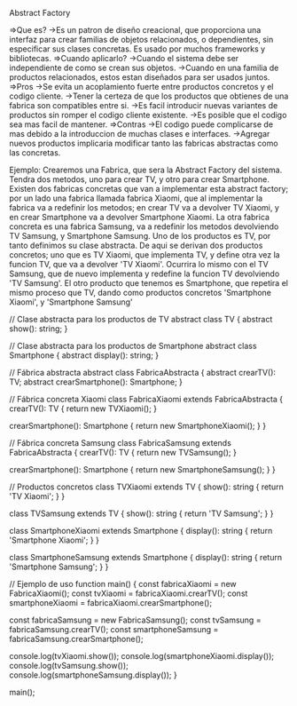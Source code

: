 Abstract Factory

=>Que es?
    ->Es un patron de diseño creacional, que proporciona una interfaz para crear familias de objetos relacionados, o dependientes, sin especificar sus clases concretas. Es usado por muchos frameworks y bibliotecas.
=>Cuando aplicarlo?
    ->Cuando el sistema debe ser independiente de como se crean sus objetos.
    ->Cuando en una familia de productos relacionados, estos estan diseñados para ser usados juntos.
=>Pros
    ->Se evita un acoplamiento fuerte entre productos concretos y el codigo cliente.
    ->Tener la certeza de que los productos que obtienes de una fabrica son compatibles entre si.
    ->Es facil introducir nuevas variantes de productos sin romper el codigo cliente existente.
    ->Es posible que el codigo sea mas facil de mantener.
=>Contras
    ->El codigo puede complicarse de mas debido a la introduccion de muchas clases e interfaces.
    ->Agregar nuevos productos implicaria modificar tanto las fabricas abstractas como las concretas.


Ejemplo:
Crearemos una Fabrica, que sera la Abstract Factory del sistema. Tendra dos metodos, uno para crear TV, y otro para crear Smartphone. Existen dos fabricas concretas que van a implementar esta abstract factory; por un lado una fabrica llamada fabrica Xiaomi, que al implementar la fabrica va a redefinir los metodos; en crear TV va a devolver TV Xiaomi, y en crear Smartphone va a devolver Smartphone Xiaomi. La otra fabrica concreta es una fabrica Samsung, va a redefinir los metodos devolviendo TV Samsung, y Smartphone Samsung.
Uno de los productos es TV, por tanto definimos su clase abstracta. De aqui se derivan dos productos concretos; uno que es TV Xiaomi, que implementa TV, y define otra vez la funcion TV, que va a devolver 'TV Xiaomi'. Ocurrira lo mismo con el TV Samsung, que de nuevo implementa y redefine la funcion TV devolviendo 'TV Samsung'.
El otro producto que tenemos es Smartphone, que repetira el mismo proceso que TV, dando como productos concretos 'Smartphone Xiaomi', y 'Smartphone Samsung'

// Clase abstracta para los productos de TV
abstract class TV {
  abstract show(): string;
}

// Clase abstracta para los productos de Smartphone
abstract class Smartphone {
  abstract display(): string;
}

// Fábrica abstracta
abstract class FabricaAbstracta {
  abstract crearTV(): TV;
  abstract crearSmartphone(): Smartphone;
}

// Fábrica concreta Xiaomi
class FabricaXiaomi extends FabricaAbstracta {
  crearTV(): TV {
    return new TVXiaomi();
  }

  crearSmartphone(): Smartphone {
    return new SmartphoneXiaomi();
  }
}

// Fábrica concreta Samsung
class FabricaSamsung extends FabricaAbstracta {
  crearTV(): TV {
    return new TVSamsung();
  }

  crearSmartphone(): Smartphone {
    return new SmartphoneSamsung();
  }
}

// Productos concretos
class TVXiaomi extends TV {
  show(): string {
    return 'TV Xiaomi';
  }
}

class TVSamsung extends TV {
  show(): string {
    return 'TV Samsung';
  }
}

class SmartphoneXiaomi extends Smartphone {
  display(): string {
    return 'Smartphone Xiaomi';
  }
}

class SmartphoneSamsung extends Smartphone {
  display(): string {
    return 'Smartphone Samsung';
  }
}

// Ejemplo de uso
function main() {
  const fabricaXiaomi = new FabricaXiaomi();
  const tvXiaomi = fabricaXiaomi.crearTV();
  const smartphoneXiaomi = fabricaXiaomi.crearSmartphone();

  const fabricaSamsung = new FabricaSamsung();
  const tvSamsung = fabricaSamsung.crearTV();
  const smartphoneSamsung = fabricaSamsung.crearSmartphone();

  console.log(tvXiaomi.show());
  console.log(smartphoneXiaomi.display());
  console.log(tvSamsung.show());
  console.log(smartphoneSamsung.display());
}

main();
